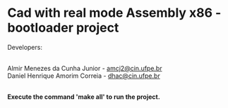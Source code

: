 # Cad with real mode Assembly x86 - bootloader project #

Developers: <br><br>

Almir Menezes da Cunha Junior - amcj2@cin.ufpe.br <br>
Daniel Henrique Amorim Correia - dhac@cin.ufpe.br <br><br>

<b>Execute the command 'make all' to run the project.</b>
